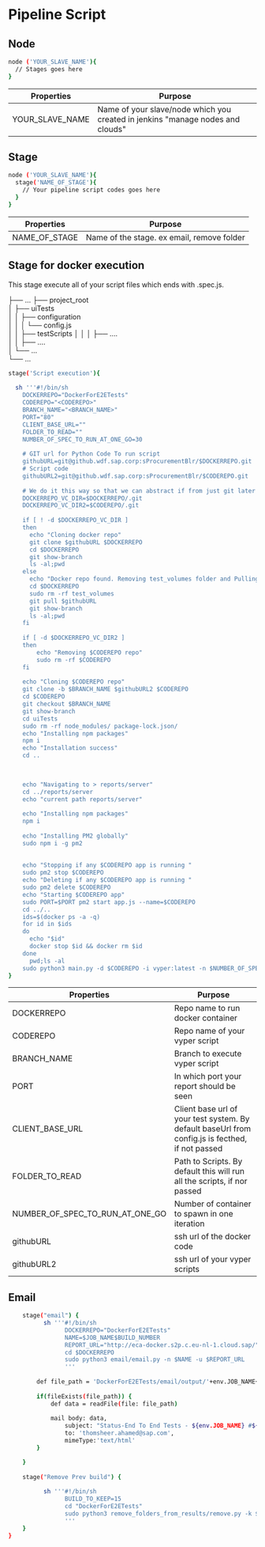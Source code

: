 # Pipeline Script

## Node

```bash
node ('YOUR_SLAVE_NAME'){
  // Stages goes here 
}
```

| Properties           | Purpose                           |
| ---------            | --------------------------------- |
| YOUR_SLAVE_NAME      | Name of your slave/node which you created in jenkins "manage nodes and clouds" |


## Stage

```bash
node ('YOUR_SLAVE_NAME'){
  stage('NAME_OF_STAGE'){
    // Your pipeline script codes goes here
  } 
}
```

| Properties           | Purpose                           |
| ---------            | --------------------------------- |
| NAME_OF_STAGE        | Name of the stage. ex email, remove folder  |


## Stage for docker execution
This stage execute all of your script files which ends with .spec.js. 

├── ...
├── project_root            
│   ├── uiTests             
│   │   ├── configuration   
│   │   │   └── config.js   
│   │   ├── testScripts
│   │   │   ├── ....       
│   │   ├── ....         
│   └── ...              
└── ...

```bash
stage('Script execution'){
          
  sh '''#!/bin/sh
    DOCKERREPO="DockerForE2ETests"
    CODEREPO="<CODEREPO>"
    BRANCH_NAME="<BRANCH_NAME>"
    PORT="80"
    CLIENT_BASE_URL=""
    FOLDER_TO_READ=""
    NUMBER_OF_SPEC_TO_RUN_AT_ONE_GO=30
    
    # GIT url for Python Code To run script
    githubURL=git@github.wdf.sap.corp:sProcurementBlr/$DOCKERREPO.git
    # Script code
    githubURL2=git@github.wdf.sap.corp:sProcurementBlr/$CODEREPO.git
    
    # We do it this way so that we can abstract if from just git later on
    DOCKERREPO_VC_DIR=$DOCKERREPO/.git
    DOCKERREPO_VC_DIR2=$CODEREPO/.git
    
    if [ ! -d $DOCKERREPO_VC_DIR ]
    then
      echo "Cloning docker repo" 
      git clone $githubURL $DOCKERREPO
      cd $DOCKERREPO
      git show-branch
      ls -al;pwd
    else
      echo "Docker repo found. Removing test_volumes folder and Pulling updated code from repo"
      cd $DOCKERREPO
      sudo rm -rf test_volumes 
      git pull $githubURL
      git show-branch
      ls -al;pwd
    fi
    
    if [ -d $DOCKERREPO_VC_DIR2 ]
    then
        echo "Removing $CODEREPO repo" 
        sudo rm -rf $CODEREPO
    fi
    
    echo "Cloning $CODEREPO repo" 
    git clone -b $BRANCH_NAME $githubURL2 $CODEREPO
    cd $CODEREPO
    git checkout $BRANCH_NAME
    git show-branch
    cd uiTests
    sudo rm -rf node_modules/ package-lock.json/
    echo "Installing npm packages"
    npm i
    echo "Installation success"
    cd ..

    
    
    echo "Navigating to > reports/server"
    cd ../reports/server
    echo "current path reports/server"
    
    echo "Installing npm packages"
    npm i
        
    echo "Installing PM2 globally"
    sudo npm i -g pm2
    
    
    echo "Stopping if any $CODEREPO app is running "
    sudo pm2 stop $CODEREPO
    echo "Deleting if any $CODEREPO app is running "
    sudo pm2 delete $CODEREPO
    echo "Starting $CODEREPO app"
    sudo PORT=$PORT pm2 start app.js --name=$CODEREPO
    cd ../..
    ids=$(docker ps -a -q)
    for id in $ids
    do
      echo "$id"
      docker stop $id && docker rm $id
    done
      pwd;ls -al
    sudo python3 main.py -d $CODEREPO -i vyper:latest -n $NUMBER_OF_SPEC_TO_RUN_AT_ONE_GO -b $CLIENT_BASE_URL -f $FOLDER_TO_READ'''
}
```

| Properties   | Purpose                           |
| ---------    | --------------------------------- |
| DOCKERREPO      | Repo name to run docker container        |
| CODEREPO        | Repo name of your vyper script           |
| BRANCH_NAME     | Branch to execute vyper script           |
| PORT            | In which port your report should be seen |
| CLIENT_BASE_URL | Client base url of your test system. By default baseUrl from config.js is fecthed, if not passed |
| FOLDER_TO_READ  | Path to Scripts. By default this will run all the scripts, if nor passed |
| NUMBER_OF_SPEC_TO_RUN_AT_ONE_GO | Number of container to spawn in one iteration |
| githubURL  | ssh url of the docker code |
| githubURL2 | ssh url of your vyper scripts | 


## Email

```bash    
    stage("email") {
          sh '''#!/bin/sh
                DOCKERREPO="DockerForE2ETests"
                NAME=$JOB_NAME$BUILD_NUMBER
                REPORT_URL="http://eca-docker.s2p.c.eu-nl-1.cloud.sap/"
                cd $DOCKERREPO
                sudo python3 email/email.py -n $NAME -u $REPORT_URL
                '''
        
        def file_path = 'DockerForE2ETests/email/output/'+env.JOB_NAME+env.BUILD_NUMBER+'.txt'
        
        if(fileExists(file_path)) {
            def data = readFile(file: file_path)
            
            mail body: data, 
                subject: "Status-End To End Tests - ${env.JOB_NAME} #${env.BUILD_NUMBER}", 
                to: 'thomsheer.ahamed@sap.com',
                mimeType:'text/html'
        }

    }
    
    stage("Remove Prev build") {
        
          sh '''#!/bin/sh
                BUILD_TO_KEEP=15
                cd "DockerForE2ETests"
                sudo python3 remove_folders_from_results/remove.py -k $BUILD_TO_KEEP
                '''
    }
}

```